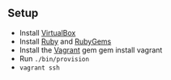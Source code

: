 ## Setup

* Install [VirtualBox](http://virtualbox.org)
* Install [Ruby](http://rvm.beginrescueend.com) and [RubyGems](http://rubygems.org)
* Install the [Vagrant](http://vagrantup.com) gem
    gem install vagrant
* Run `./bin/provision`
* `vagrant ssh`